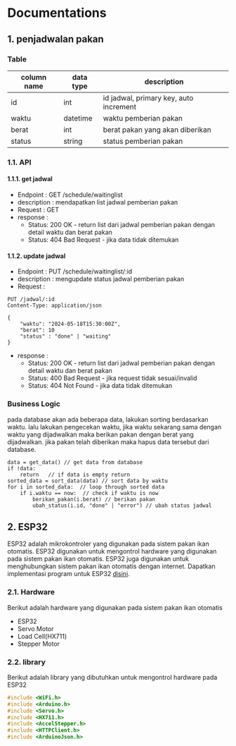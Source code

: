 # Documentations

## 1. penjadwalan pakan 

### Table

| column name | data type | description |
|-------------|-----------|-------------|
| id          | int       | id jadwal, primary key, auto increment |
| waktu       | datetime  | waktu pemberian pakan |
| berat       | int       | berat pakan yang akan diberikan |
| status      | string       | status pemberian pakan |


### 1.1. API

#### 1.1.1. get jadwal

- Endpoint : GET /schedule/waitinglist
- description : mendapatkan list jadwal pemberian pakan
- Request : GET 
- response :
    - Status: 200 OK - return list dari jadwal pemberian pakan dengan detail waktu dan berat pakan
    - Status: 404 Bad Request - jika data tidak ditemukan 

#### 1.1.2. update jadwal

- Endpoint : PUT /schedule/waitinglist/:id
- description : mengupdate status jadwal pemberian pakan
- Request : 

```
PUT /jadwal/:id
Content-Type: application/json

{
    "waktu": "2024-05-18T15:30:00Z",
    "berat": 10
    "status" : "done" | "waiting"
}
```
- response :
    - Status: 200 OK - return list dari jadwal pemberian pakan dengan detail waktu dan berat pakan
    - Status: 400 Bad Request - jika request tidak sesuai/invalid
    - Status: 404 Not Found - jika data tidak ditemukan

### Business Logic

pada database akan ada beberapa data, lakukan sorting berdasarkan waktu.
lalu lakukan pengecekan waktu, jika waktu sekarang sama dengan waktu yang dijadwalkan maka berikan pakan dengan berat yang dijadwalkan.
jika pakan telah diberikan maka hapus data tersebut dari database.

```psuedocode
data = get_data() // get data from database
if !data:
    return   // if data is empty return 
sorted_data = sort_data(data) // sort data by waktu
for i in sorted_data:  // loop through sorted data
    if i.waktu == now:  // check if waktu is now
        berikan_pakan(i.berat) // berikan pakan
        ubah_status(i.id, "done" | "error") // ubah status jadwal
```

## 2. ESP32 

ESP32 adalah mikrokontroler yang digunakan pada sistem pakan ikan otomatis. ESP32 digunakan untuk mengontrol hardware yang digunakan pada sistem pakan ikan otomatis. ESP32 juga digunakan untuk menghubungkan sistem pakan ikan otomatis dengan internet.
Dapatkan implementasi program untuk ESP32 [disini](program.ino).


### 2.1. Hardware

Berikut adalah hardware yang digunakan pada sistem pakan ikan otomatis

- ESP32
- Servo Motor
- Load Cell(HX711)
- Stepper Motor

### 2.2. library

Berikut adalah library yang dibutuhkan untuk mengontrol hardware pada ESP32

```cpp
#include <WiFi.h>
#include <Arduino.h>
#include <Servo.h>
#include <HX711.h>
#include <AccelStepper.h>
#include <HTTPClient.h>
#include <ArduinoJson.h>

```

